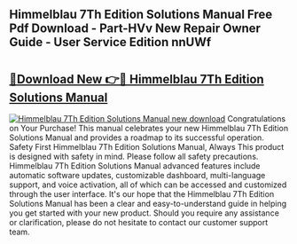 ## Himmelblau 7Th Edition Solutions Manual Free Pdf Download - Part-HVv New Repair Owner Guide - User Service Edition nnUWf

# <h2><a href="http://bc68794.oget.top/?id=Himmelblau+7Th+Edition+Solutions+Manual">🔗Download New 👉🔴 Himmelblau 7Th Edition Solutions Manual</a></h2>

[![Himmelblau 7Th Edition Solutions Manual new download](https://i.imgur.com/5g1atiW.png)](http://bc68794.oget.top/?id=Himmelblau+7Th+Edition+Solutions+Manual)
Congratulations on Your Purchase! This manual celebrates your new Himmelblau 7Th Edition Solutions Manual and provides a roadmap to its successful operation. Safety First Himmelblau 7Th Edition Solutions Manual, Always This product is designed with safety in mind. Please follow all safety precautions. Himmelblau 7Th Edition Solutions Manual advanced features include automatic software updates, customizable dashboard, multi-language support, and voice activation, all of which can be accessed and customized through the user interface. It's our hope that the Himmelblau 7Th Edition Solutions Manual has been a clear and easy-to-understand guide in helping you get started with your new product. Should you require any assistance or clarification, please do not hesitate to contact our customer support team.
